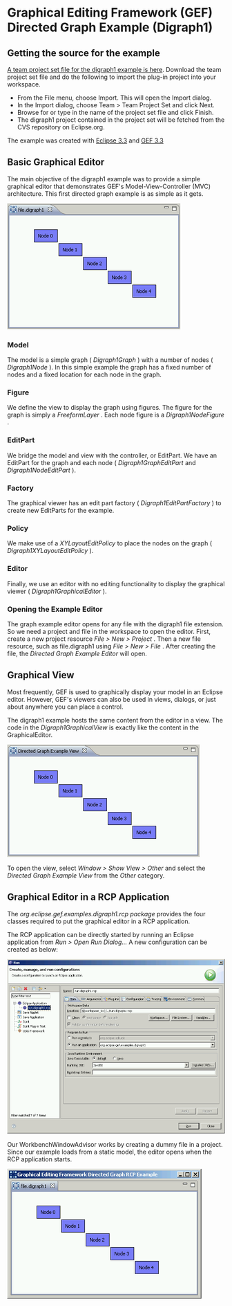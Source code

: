 # Graphical Editing Framework (GEF) Directed Graph Example (Digraph1)

## Getting the source for the example

[A team project set file for the digraph1 example is here](http://www.eclipse.org/gef/reference/digraph1.psf). Download the team project set file and do the following to import the plug-in project into your workspace.

- From the File menu, choose Import. This will open the Import dialog.
- In the Import dialog, choose Team > Team Project Set and click Next.
- Browse for or type in the name of the project set file and click Finish.
- The digraph1 project contained in the project set will be fetched from the CVS repository on Eclipse.org. 

The example was created with [Eclipse 3.3](http://download.eclipse.org/downloads) and [GEF 3.3](http://download.eclipse.org/tools/gef/downloads)

## Basic Graphical Editor

The main objective of the digraph1 example was to provide a simple graphical editor that demonstrates GEF's Model-View-Controller (MVC) architecture. This first directed graph example is as simple as it gets.

![digraph1_editor.png](images/digraph1_editor.png)

### Model

The model is a simple graph ( _Digraph1Graph_ ) with a number of nodes ( _Digraph1Node_ ). In this simple example the graph has a fixed number of nodes and a fixed location for each node in the graph.

### Figure

We define the view to display the graph using figures. The figure for the graph is simply a  _FreeformLayer_ . Each node figure is a  _Digraph1NodeFigure_ .

### EditPart

We bridge the model and view with the controller, or EditPart. We have an EditPart for the graph and each node ( _Digraph1GraphEditPart_  and  _Digraph1NodeEditPart_ ).

### Factory

The graphical viewer has an edit part factory ( _Digraph1EditPartFactory_ ) to create new EditParts for the example.

### Policy

We make use of a  _XYLayoutEditPolicy_  to place the nodes on the graph ( _Digraph1XYLayoutEditPolicy_ ).

### Editor

Finally, we use an editor with no editing functionality to display the graphical viewer ( _Digraph1GraphicalEditor_ ).

### Opening the Example Editor

The graph example editor opens for any file with the digraph1 file extension. So we need a project and file in the workspace to open the editor. First, create a new project resource  _File > New > Project_ . Then a new file resource, such as file.digraph1 using  _File > New > File_ . After creating the file, the  _Directed Graph Example Editor_  will open.

## Graphical View

Most frequently, GEF is used to graphically display your model in an Eclipse editor. However, GEF's viewers can also be used in views, dialogs, or just about anywhere you can place a control.

The digraph1 example hosts the same content from the editor in a view. The code in the  _Digraph1GraphicalView_  is exactly like the content in the GraphicalEditor.

![digraph1_view.png](images/digraph1_view.png)

To open the view, select  _Window > Show View > Other_  and select the  _Directed Graph Example View_  from the  _Other_  category.

## Graphical Editor in a RCP Application

The  _org.eclipse.gef.examples.digraph1.rcp package_  provides the four classes required to put the graphical editor in a RCP application.

The RCP application can be directly started by running an Eclipse application from  _Run > Open Run Dialog..._  A new configuration can be created as below:

![digraph1_run_rcp.png](images/digraph1_run_rcp.png)

Our WorkbenchWindowAdvisor works by creating a dummy file in a project. Since our example loads from a static model, the editor opens when the RCP application starts.

![digraph1_rcp.png](images/digraph1_rcp.png)
